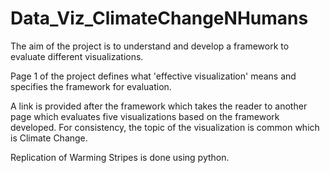 # Data_Viz_ClimateChangeNHumans

The aim of the project is to understand and develop a framework to evaluate different visualizations.

Page 1 of the project defines what 'effective visualization' means and specifies the framework for evaluation.

A link is provided after the framework which takes the reader to another page which evaluates five visualizations based on the framework developed. For consistency, the topic of the visualization is common which is Climate Change.

Replication of Warming Stripes is done using python.
